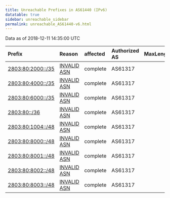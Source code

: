 ```yaml
---
title: Unreachable Prefixes in AS61440 (IPv6)
datatable: true
sidebar: unreachable_sidebar
permalink: unreachable_AS61440-v6.html
---
```


Data as of 2018-12-11 14:35:00 UTC


<div class="datatable-begin"></div>

| Prefix                                                       | Reason                                                                                                   | affected   | Authorized AS   |   MaxLength | Anchor                                         |   unreachable /48s |
|:-------------------------------------------------------------|:---------------------------------------------------------------------------------------------------------|:-----------|:----------------|------------:|:-----------------------------------------------|-------------------:|
| [2803:80:2000::/35](https://stat.ripe.net/2803:80:2000::/35) | [INVALID ASN](https://rpki-validator.ripe.net/announcement-preview?asn=AS61440&prefix=2803:80:2000::/35) | complete   | AS61317         |          64 | [LACNIC](unreachable_LACNIC_RPKI_Root-v6.html) |               8192 |
| [2803:80:4000::/35](https://stat.ripe.net/2803:80:4000::/35) | [INVALID ASN](https://rpki-validator.ripe.net/announcement-preview?asn=AS61440&prefix=2803:80:4000::/35) | complete   | AS61317         |          64 | [LACNIC](unreachable_LACNIC_RPKI_Root-v6.html) |               8192 |
| [2803:80:6000::/35](https://stat.ripe.net/2803:80:6000::/35) | [INVALID ASN](https://rpki-validator.ripe.net/announcement-preview?asn=AS61440&prefix=2803:80:6000::/35) | complete   | AS61317         |          64 | [LACNIC](unreachable_LACNIC_RPKI_Root-v6.html) |               8192 |
| [2803:80::/36](https://stat.ripe.net/2803:80::/36)           | [INVALID ASN](https://rpki-validator.ripe.net/announcement-preview?asn=AS61440&prefix=2803:80::/36)      | complete   | AS61317         |          64 | [LACNIC](unreachable_LACNIC_RPKI_Root-v6.html) |               4096 |
| [2803:80:1004::/48](https://stat.ripe.net/2803:80:1004::/48) | [INVALID ASN](https://rpki-validator.ripe.net/announcement-preview?asn=AS61440&prefix=2803:80:1004::/48) | complete   | AS61317         |          64 | [LACNIC](unreachable_LACNIC_RPKI_Root-v6.html) |                  1 |
| [2803:80:8000::/48](https://stat.ripe.net/2803:80:8000::/48) | [INVALID ASN](https://rpki-validator.ripe.net/announcement-preview?asn=AS61440&prefix=2803:80:8000::/48) | complete   | AS61317         |          64 | [LACNIC](unreachable_LACNIC_RPKI_Root-v6.html) |                  1 |
| [2803:80:8001::/48](https://stat.ripe.net/2803:80:8001::/48) | [INVALID ASN](https://rpki-validator.ripe.net/announcement-preview?asn=AS61440&prefix=2803:80:8001::/48) | complete   | AS61317         |          64 | [LACNIC](unreachable_LACNIC_RPKI_Root-v6.html) |                  1 |
| [2803:80:8002::/48](https://stat.ripe.net/2803:80:8002::/48) | [INVALID ASN](https://rpki-validator.ripe.net/announcement-preview?asn=AS61440&prefix=2803:80:8002::/48) | complete   | AS61317         |          64 | [LACNIC](unreachable_LACNIC_RPKI_Root-v6.html) |                  1 |
| [2803:80:8003::/48](https://stat.ripe.net/2803:80:8003::/48) | [INVALID ASN](https://rpki-validator.ripe.net/announcement-preview?asn=AS61440&prefix=2803:80:8003::/48) | complete   | AS61317         |          64 | [LACNIC](unreachable_LACNIC_RPKI_Root-v6.html) |                  1 |

<div class="datatable-end"></div>